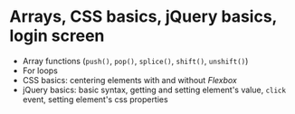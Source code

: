 # Arrays, CSS basics, jQuery basics, login screen

  - Array functions (`push()`, `pop()`, `splice()`, `shift()`, `unshift()`)
  - For loops
  - CSS basics: centering elements with and without *Flexbox*
  - jQuery basics: basic syntax, getting and setting element's value, `click` event, setting element's css properties